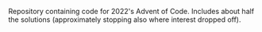 Repository containing code for 2022's Advent of Code. Includes about half the solutions (approximately stopping also where interest dropped off).
